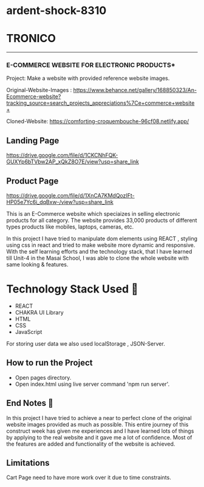 # ardent-shock-8310

# TRONICO

-----
### E-COMMERCE WEBSITE FOR ELECTRONIC PRODUCTS* 

Project: Make a website with provided reference website images.

Original-Website-Images : https://www.behance.net/gallery/168850323/An-Ecommerce-website?tracking_source=search_projects_appreciations%7Ce+commerce+website+

Cloned-Website: https://comforting-croquembouche-96cf08.netlify.app/

## Landing Page
https://drive.google.com/file/d/1CKCNhFQK-GUXYp6bTVbw2AP_xQkZ8O7E/view?usp=share_link
## Product Page
https://drive.google.com/file/d/1XnCA7KMdQozIFt-HP05e7Yc6i_dqBxw-/view?usp=share_link

This is an E-Commerce website which speciaizes in selling electronic products for all  category. The website provides 33,000 products of different types products like mobiles, laptops, cameras, etc.

In this project I have tried to manipulate dom elements using REACT , styling using css in react and tried to make website more dynamic and responsive. With the self learning efforts and the technology stack, that I have learned till Unit-4 in the Masai School, I was able to clone the whole website with same looking & features.


# Technology Stack Used 🌟
* REACT
* CHAKRA UI Library
* HTML
* CSS
* JavaScript

For storing user data we also used localStorage , JSON-Server.

## How to run the Project
* Open pages directory.
* Open index.html using live server command 'npm run server'.

## End Notes 📑
In this project I have tried to achieve a near to perfect clone of the original website images provided as much as possible. This entire journey of this construct week has given me experiences and I have learned lots of things by applying to the real website and it gave me a lot of confidence. Most of the features are added and functionality of the website is achieved.

## Limitations
Cart Page need to have more work over it due to time constraints. 
